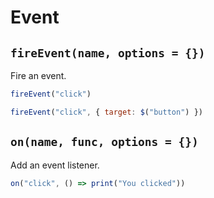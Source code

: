 # Event

## `fireEvent(name, options = {})`

Fire an event.

```javascript
fireEvent("click")
```

```javascript
fireEvent("click", { target: $("button") })
```

## `on(name, func, options = {})`

Add an event listener.

```javascript
on("click", () => print("You clicked"))
```
